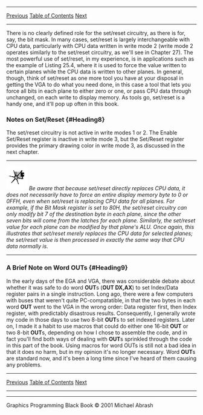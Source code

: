   ------------------------ --------------------------------- --------------------
  [Previous](25-05.html)   [Table of Contents](index.html)   [Next](26-01.html)
  ------------------------ --------------------------------- --------------------

There is no clearly defined role for the set/reset circuitry, as there
is for, say, the bit mask. In many cases, set/reset is largely
interchangeable with CPU data, particularly with CPU data written in
write mode 2 (write mode 2 operates similarly to the set/reset
circuitry, as we'll see in Chapter 27). The most powerful use of
set/reset, in my experience, is in applications such as the example of
Listing 25.4, where it is used to force the value written to certain
planes while the CPU data is written to other planes. In general,
though, think of set/reset as one more tool you have at your disposal in
getting the VGA to do what you need done, in this case a tool that lets
you force all bits in each plane to either zero or one, or pass CPU data
through unchanged, on each write to display memory. As tools go,
set/reset is a handy one, and it'll pop up often in this book.

### Notes on Set/Reset {#Heading8}

The set/reset circuitry is not active in write modes 1 or 2. The Enable
Set/Reset register is inactive in write mode 3, but the Set/Reset
register provides the primary drawing color in write mode 3, as
discussed in the next chapter.

  ------------------- -----------------------------------------------------------------------------------------------------------------------------------------------------------------------------------------------------------------------------------------------------------------------------------------------------------------------------------------------------------------------------------------------------------------------------------------------------------------------------------------------------------------------------------------------------------------------------------------------------------------------------------------------------------------------------------------------------
  ![](images/i.jpg)   *Be aware that because set/reset directly replaces CPU data, it does not necessarily have to force an entire display memory byte to 0 or 0FFH, even when set/reset is replacing CPU data for all planes. For example, if the Bit Mask register is set to 80H, the set/reset circuitry can only modify bit 7 of the destination byte in each plane, since the other seven bits will come from the latches for each plane. Similarly, the set/reset value for each plane can be modified by that plane's ALU. Once again, this illustrates that set/reset merely replaces the CPU data for selected planes; the set/reset value is then processed in exactly the same way that CPU data normally is.*
  ------------------- -----------------------------------------------------------------------------------------------------------------------------------------------------------------------------------------------------------------------------------------------------------------------------------------------------------------------------------------------------------------------------------------------------------------------------------------------------------------------------------------------------------------------------------------------------------------------------------------------------------------------------------------------------------------------------------------------------

### A Brief Note on Word OUTs {#Heading9}

In the early days of the EGA and VGA, there was considerable debate
about whether it was safe to do word **OUT**s (**OUT DX,AX**) to set
Index/Data register pairs in a single instruction. Long ago, there were
a few computers with buses that weren't quite PC-compatatible, in that
the two bytes in each word **OUT** went to the VGA in the wrong order:
Data register first, then Index register, with predictably disastrous
results. Consequently, I generally wrote my code in those days to use
two 8-bit **OUT**s to set indexed registers. Later on, I made it a habit
to use macros that could do either one 16-bit **OUT** or two 8-bit
**OUT**s, depending on how I chose to assemble the code, and in fact
you'll find both ways of dealing with **OUT**s sprinkled through the
code in this part of the book. Using macros for word OUTs is still not a
bad idea in that it does no harm, but in my opinion it's no longer
necessary. Word **OUT**s are standard now, and it's been a long time
since I've heard of them causing any problems.

  ------------------------ --------------------------------- --------------------
  [Previous](25-05.html)   [Table of Contents](index.html)   [Next](26-01.html)
  ------------------------ --------------------------------- --------------------

* * * * *

Graphics Programming Black Book © 2001 Michael Abrash
